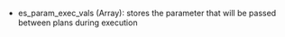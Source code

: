 * es_param_exec_vals (Array<ParamExecData>): stores the parameter that will be 
  passed between plans during execution
